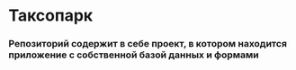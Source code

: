 # Таксопарк
### Репозиторий содержит в себе проект, в котором находится приложение с собственной базой данных и формами
####
####
